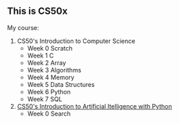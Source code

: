 ## This is CS50x

My course: 
1. CS50's Introduction to Computer Science
   * Week 0 Scratch
   * Week 1 C
   * Week 2 Array
   * Week 3 Algorithms
   * Week 4 Memory
   * Week 5 Data Structures
   * Week 6 Python
   * Week 7 SQL
2. [CS50's Introduction to Artificial Itelligence with Python](https://github.com/lyphilong/CS50x/tree/master/CS50%E2%80%99s%20Introduction%20to%20Artificial%20Itelligence%20with%20Python)
    * Week 0 Search
